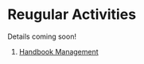 Reugular Activities
===================

Details coming soon!

1. [Handbook Management](handbook/index.md)
